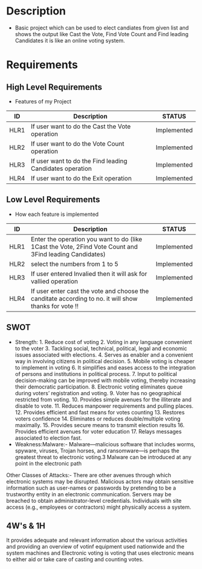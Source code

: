 # Description
* Basic project which can be used to elect candiates from given list and shows the output like Cast the Vote, Find Vote Count and Find leading Candidates it is like an online voting system.

# Requirements

## High Level Requirements
<!-- Tables -->
* Features of my Project

|   ID   |   Description    |  STATUS   |  
| ------ | ---------------- | --------- |
| HLR1   | If user want to do the Cast the Vote operation           |Implemented  |          
| HLR2   | If user want to do the Vote Count operation              |Implemented  |
| HLR3   | If user want to do the Find leading Candidates operation |Implemented  |
| HLR4   | If user want to do the Exit operation                    |Implemented  |

## Low Level Requirements
* How each feature is implemented

|   ID   |   Description    |  STATUS   |  
| ------ | ---------------- | --------- |
| HLR1   |    Enter the operation you want to do (like 1Cast the Vote, 2Find Vote Count and 3Find leading Candidates)	|Implemented|
| HLR2   |	select the numbers from 1 to 5                                                                          |Implemented|
| HLR3   |	If user entered Invalied then it will ask for vallied operation	                                        |Implemented|
| HLR4   |	If user enter cast the vote and choose the canditate according to no. it will show thanks for vote !!                                           |Implemented|


## SWOT
* Strength: 1. Reduce cost of voting  2. Voting in any language convenient to the voter 3. Tackling social, technical, political, legal and economic issues associated with elections. 4. Serves as enabler and a convenient way in involving citizens in political decision. 5. Mobile voting is cheaper to implement in voting 6. It simplifies and eases access to the integration of persons and institutions in political process. 7. Input to political decision-making can be improved with mobile voting, thereby increasing their democratic participation.  8. Electronic voting eliminates queue during voters’ registration and voting. 9. Voter has no geographical restricted from voting. 10. Provides simple avenues for the illiterate and disable to vote. 11. Reduces manpower requirements and pulling places. 12. Provides efficient and fast means for votes counting 13. Restores voters confidence 14. Eliminates or reduces double/multiple voting maximally. 15. Provides secure means to transmit election results 16. Provides efficient avenues for voter education 17. Relays messages associated to election fast.
* Weakness:Malware:-
Malware—malicious software that includes worms, spyware, viruses, Trojan horses, and ransomware—is perhaps the greatest threat to electronic voting.3 Malware can be introduced at any point in the electronic path
 
Other Classes of Attacks:-
There are other avenues through which electronic systems may be disrupted. Malicious actors may obtain sensitive information such as user-names or passwords by pretending to be a trustworthy entity in an electronic communication. Servers may be breached to obtain administrator-level credentials. Individuals with site access (e.g., employees or contractors) might physically access a system.
## 4W's & 1H
It provides adequate and relevant information about the various activities and providing an overview of votinf equipment used nationwide and the system machines and  Electronic voting is voting that uses electronic means to either aid or take care of casting and counting votes.